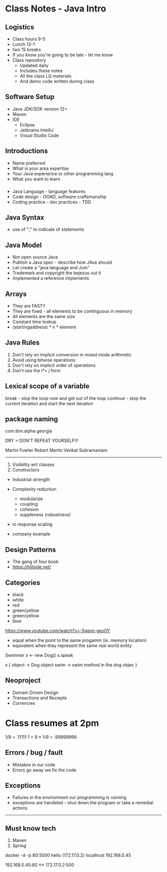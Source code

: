 # Class Notes - Java Intro

## Logistics
- Class hours 9-5 
- Lunch 12-1 
- two 15 breaks 
- If you know you're going to be late - let me know
- Class repository
    - Updated daily
    - Includes these notes
    - All the class LQ materials
    - And demo code written during class
## Software Setup
- Java JDK/SDK version 12+
- Maven 
- IDE 
    - Eclipse 
    - Jetbrains IntelliJ
    - Visual Studio Code

## Introductions
- Name preferred 
- What is your area expertise 
- Your Java experience or other programming lang
- What you want to learn 

###
- Java Language - language features 
- Code design - OOAD, software craftsmanship
- Coding practice - dev practices - TDD

## Java Syntax
- use of ";" to indicate of statements

## Java Model
- Not open source Java
- Publish a Java spec - describe how JAva should
- Let create a "java language and Jvm"
- Trademark and copyright the bejezus out it
- Implemented a reference implements

## Arrays
- They are FAST!!
- They are fixed - all elements to be continguous in memory
- All elements are the same size
- Constant time lookup
- (startingaddress) * n * element

## Java Rules
1. Don't rely on implicit conversion in mixed mode arithmetic
2. Avoid using bitwise operations
3. Don't rely on implicit order of operations
4. Don't use the i*= j form

## Lexical scope of a variable 

break - stop the loop now and get out of the loop
continue - stop the current iteration and start the next iteration

## package naming

com.ibm.alpha.georgia

DRY = DON'T REPEAT YOURSELF!!!

Martin Fowler
Robert Martin
Venkat Subramaniam

---

1. Visibility wrt classes
2. Constructors

- Industrial strength
- Complexity reduction
    - modularize
    - coupling
    - cohesion
    - suppleness (robustness)
- in response scaling

- company example

## Design Patterns
- The gang of four book
- https://hillside.net/

## Categories

- black
- white
- red
- green/yellow
- green/yellow
- blue

https://www.youtube.com/watch?v=-5wpm-gesOY

- equal when the point to the same progamm (ie. memory location)
- equivalent when they represent the same real world entity

Swimmer s <- new Dog()
s.speak

s {
    object -> Dog object
    swim  -> swim method in the dog objec
}

## Neoproject

- Domain Driven Design
- Transactions  and Reciepts 
- Currencies


# Class resumes at 2pm

1/9 = .11111
1 = 9 * 1/9 = .99999999

## Errors / bug / fault
- Mistakes in our code
- Errors go away we fix the code

## Exceptions
- Failures in the environment our programming is running
- exceptions are handeled - shut down the program or take a remedial actions

---

## Must know tech

1. Maven
2. Spring


docker -d -p 80:5000 hello   (172.17.0.2)
localhost 192.168.0.45

192.168.0.45:80 <-> 172.17.0.2:500